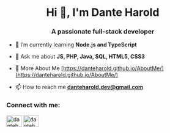 <h1 align="center">Hi 👋, I'm Dante Harold</h1>
<h3 align="center">A passionate full-stack developer</h3>

- 🌱 I’m currently learning **Node.js and TypeScript**

- 💬 Ask me about **JS, PHP, Java, SQL, HTML5, CSS3**

- 📝 More About Me [https://danteharold.github.io/AboutMe/](https://danteharold.github.io/AboutMe/)

- 📫 How to reach me **danteharold.dev@gmail.com**

<h3 align="left">Connect with me:</h3>
<p align="left">
<a href="https://linkedin.com" target="blank"><img align="center" src="https://raw.githubusercontent.com/rahuldkjain/github-profile-readme-generator/master/src/images/icons/Social/linked-in-alt.svg" alt="danteharold" height="30" width="40" /></a>
<a href="https://www.youtube.com" target="blank"><img align="center" src="https://raw.githubusercontent.com/rahuldkjain/github-profile-readme-generator/master/src/images/icons/Social/youtube.svg" alt="danteharold" height="30" width="40" /></a>
